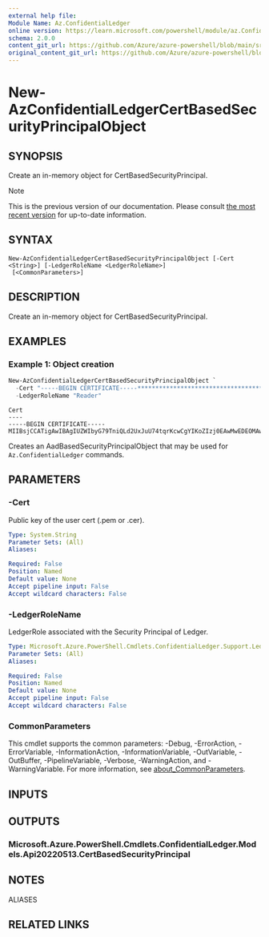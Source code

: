 ```yaml
---
external help file:
Module Name: Az.ConfidentialLedger
online version: https://learn.microsoft.com/powershell/module/az.ConfidentialLedger/new-AzConfidentialLedgerCertBasedSecurityPrincipalObject
schema: 2.0.0
content_git_url: https://github.com/Azure/azure-powershell/blob/main/src/ConfidentialLedger/help/New-AzConfidentialLedgerCertBasedSecurityPrincipalObject.md
original_content_git_url: https://github.com/Azure/azure-powershell/blob/main/src/ConfidentialLedger/help/New-AzConfidentialLedgerCertBasedSecurityPrincipalObject.md
---
```


# New-AzConfidentialLedgerCertBasedSecurityPrincipalObject

## SYNOPSIS
Create an in-memory object for CertBasedSecurityPrincipal.

> [!NOTE]
>This is the previous version of our documentation. Please consult [the most recent version](/powershell/module/az.confidentialledger/new-azconfidentialledgercertbasedsecurityprincipalobject) for up-to-date information.

## SYNTAX

```
New-AzConfidentialLedgerCertBasedSecurityPrincipalObject [-Cert <String>] [-LedgerRoleName <LedgerRoleName>]
 [<CommonParameters>]
```

## DESCRIPTION
Create an in-memory object for CertBasedSecurityPrincipal.

## EXAMPLES

### Example 1: Object creation
```powershell
New-AzConfidentialLedgerCertBasedSecurityPrincipalObject `
  -Cert "-----BEGIN CERTIFICATE-----********************************************************************************************************************************************************************************************************************************************************************************************************************************************************************************************************************************************************************************************************************************************************************************************************-----END CERTIFICATE-----" `
  -LedgerRoleName "Reader"
```

```output
Cert
----
-----BEGIN CERTIFICATE-----MIIBsjCCATigAwIBAgIUZWIbyG79TniQLd2UxJuU74tqrKcwCgYIKoZIzj0EAwMwEDEOMAwGA1UEAwwFdXNlcjAwHhc…
```

Creates an AadBasedSecurityPrincipalObject that may be used for `Az.ConfidentialLedger` commands.

## PARAMETERS

### -Cert
Public key of the user cert (.pem or .cer).

```yaml
Type: System.String
Parameter Sets: (All)
Aliases:

Required: False
Position: Named
Default value: None
Accept pipeline input: False
Accept wildcard characters: False
```

### -LedgerRoleName
LedgerRole associated with the Security Principal of Ledger.

```yaml
Type: Microsoft.Azure.PowerShell.Cmdlets.ConfidentialLedger.Support.LedgerRoleName
Parameter Sets: (All)
Aliases:

Required: False
Position: Named
Default value: None
Accept pipeline input: False
Accept wildcard characters: False
```

### CommonParameters
This cmdlet supports the common parameters: -Debug, -ErrorAction, -ErrorVariable, -InformationAction, -InformationVariable, -OutVariable, -OutBuffer, -PipelineVariable, -Verbose, -WarningAction, and -WarningVariable. For more information, see [about_CommonParameters](http://go.microsoft.com/fwlink/?LinkID=113216).

## INPUTS

## OUTPUTS

### Microsoft.Azure.PowerShell.Cmdlets.ConfidentialLedger.Models.Api20220513.CertBasedSecurityPrincipal

## NOTES

ALIASES

## RELATED LINKS


